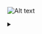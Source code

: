 ![Alt text](https://g.gravizo.com/source/custom_mark10?https%3A%2F%2Fraw.githubusercontent.com%2Ffreakhill%2Fsteve%2Fmaster%2FREADME.md)
<details> 
<summary></summary>
custom_mark10
digraph steve {
    rankdir=LR;
    size="8,5"
    node [shape = doublecircle]; Neutral PKB LWV RWV ALB SWY DCK FLK DOWN;
    node [shape = circle];

    // stances
    //subgraph clusterFromNeutral {
    //    rank = same; Neutral; PKB; LWV; RWV; ALB; SWY; DCK; FLK;
    //}

    // switch to stances
    Neutral -> PKB [ label = "f3+4" ];
    Neutral -> LWV [ label = "3" ];
    Neutral -> RWV [ label = "4" ];
    Neutral -> ALB [ label = "3+4" ];
    Neutral -> SWY [ label = "b3 or b4" ];
    Neutral -> DCK [ label = "f3 or f4" ];
    Neutral -> FLK [ label = "b3+4" ];

    // from neutral stance!
    "b+1" [ label "b+1 (i13)" ];
    "qcf+1" [ label "qcf+1 (i16)" ];
    "df+1,2~1" [ label "df+1,2~1 (i13)" ];
    "1,2,1" [ label "1,2,1 (i10)" ];
    "1,d+1" [ label "1,d+1 (i10)" ];
    "1,1,d+1" [ label "1,1,d+1 (i10)" ];
    "2,1" [ label "2,1 (i12)" ];
    "f+2,1" [ label "f+2,1 (i21)" ];
    Neutral -> "b+1";
    Neutral -> "qcf+1";
    Neutral -> "df+1,2~1";
    Neutral -> "1,2,1";
    Neutral -> "1,d+1",
    Neutral -> "1,1,d+1";
    Neutral -> "2,1";
    Neutral -> "f+2,1";
    "b+1" -> FLK [ label = "b -1/+9/CS" ];
    "qcf+1" -> FLK [ label = "b -3/KND/KND" ];
    "df+1,2~1" -> FLK [ label = "b 0/+4/CS" ];
    "1,2,1" -> FLK [ label = "b -1/+5/+5" ];
    "1,d+1" -> FLK [ label = "b 0/+6/+11" ];
    "1,1,d+1" -> FLK [ label = "b 0/+6/+11" ];
    "2,1" -> FLK [ label = "b +3/+14GB/+14" ];
    "f+2,1" -> FLK [ label = "b +1/+5/+5" ];
    
    // from LWV
    "LWV 1,f+1,1" [ label = "1,f+1,1 (i23)";
    LWV -> "LWV 1,f+1,1";
    "LWV 1,f+1,1" -> FLK [ label = "b +4/+8/CS" ];
    
    // from PAB
    "PAB b+1,1,2,1" [ label = "b+1,1,2,1 (i18)" ];
    PAB -> "PAB b+1,1,2,1";
    "PAB b+1,1,2,1" -> FLK [ label = "b -3/KND/KND" ];
    
    // from FLK
    "FLK 1" [ label = "1 (i12)" ];
    "FLK 1,1" [ label = "1,1 (i12)" ];
    "FLK 1,1,1" [ label = "1,1,1 (i12)" ];
    "FLK 1,d+1" [ label = "1,d+1 (i12) high,(d)high 0/KND/CS" ];
    "FLK 1,f+1" [ label = "1,f+1 (i12) high,(d)mid -5/0/KND" ];
    "FLK b+2" [ label = "b+2 (i19) pc8~13 -10/KND/KND high, right-steppable" ];
    "FLK 2" [ label = "2 (i23) 0/KND/KND" ];
    "FLK 1+2" [ label = "1+2 (i12) Trhow" ];
    FLK -> "FLK 1";
    FLK -> "FLK 1,1";
    FLK -> "FLK 1,1,1";
    FLK -> "FLK 1,d+1";
    FLK -> "FLK 1,d+1";
    FLK -> "FLK 1,f+1";
    FLK -> "FLK b+2";
    FLK -> "FLK 2";
    FLK -> "FLK 1+2";
    "FLK 1,d+1" -> { "DMG db+2"; "DMG f,F+2"; };
    "FLK 1" -> FLK [ label = "b -1/+10/+10" ];
    "FLK 1,1" -> FLK [ label = "b -3/+5/+5" ];
    "FLK 1,1,1" -> FLK [ label = "b -4/+4/+4" ];
    "FLK 1" -> ALB [ label = "b+3+4" ];
    "FLK 1" -> "ALB 2" [ label = "b+3+4,2 CH combo" ];
    "FLK 1,1" -> ALB [ label = "b+3+4" ];
    "FLK 1,1,1" -> ALB [ label = "b+3+4" ];
    "FLK 1,f+1" -> "DMG f,F+2" [ label = "on 2nd hit CH" ];
    "FLK b+2" -> "DMG f,F+2" [ label = "on hit" ];
    "FLK b+2" -> "DMG FLK b+2";
    "FLK 2" -> "DMG db+2";
    "FLK 1+2" -> "OKI df+1+2" [ label = "meaty -12/KND/KND" ];
    "FLK 1+2" -> "OKI db+2" [ label = "avoid with left-roll right" ];
    "FLK 1+2" -> "OKI d+1+2" [ label "catch all" ];
    
    // from ALB
    "ALB 2" [ label = "2" ];
    
    // ==============================================
    // GUARANTEED DAMAGE!
    // ==============================================
    node [ shape = box ];
    "DMG db+2" [ label = "db+2" ];
    "DMG f,F+2" [ label = "f,F+2 (floor breaks)" ];
    
    // ==============================================
    // COMBOS!
    // ==============================================
    node [ shape = box3d ];
    "DMG FLK b+2" [ label = "FLK b+2, DCK1+2,2,b+3+4~db~n,1 (iWS1) f+1,1~b (FLK), DCKf+2 S! (<- extended duck and dash) df+1+2" ];
    
    
    // ==============================================
    // OKI!
    // ==============================================
    node [ shape = component ];
    "OKI df+1+2" [ label = "df+1+2" ];
    "OKI db+2" [ label = "db+2" ];
    "OKI d+1+2" [ label = "d+1+2" ];
    
}
custom_mark10
</details>
